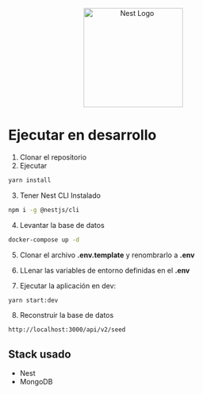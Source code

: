 <p align="center">
  <a href="http://nestjs.com/" target="blank"><img src="https://nestjs.com/img/logo-small.svg" width="200" alt="Nest Logo" /></a>
</p>

# Ejecutar en desarrollo

1. Clonar el repositorio
2. Ejecutar

```bash
yarn install
```

3. Tener Nest CLI Instalado

```bash
npm i -g @nestjs/cli
```

4. Levantar la base de datos

```bash
docker-compose up -d
```

5. Clonar el archivo __.env.template__ y renombrarlo a __.env__

6. LLenar las variables de entorno definidas en el __.env__

7. Ejecutar la aplicación en dev:

```bash
yarn start:dev
```
8. Reconstruir la base de datos

```
http://localhost:3000/api/v2/seed

```

## Stack usado

* Nest
* MongoDB